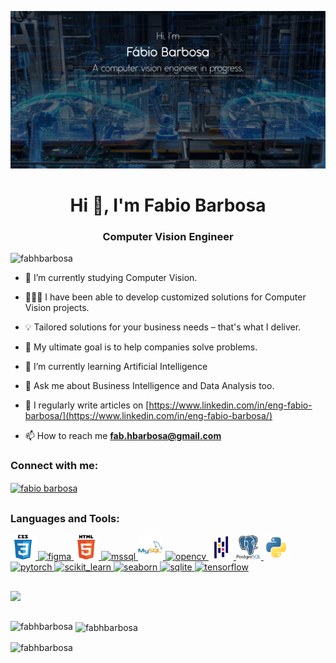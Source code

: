 ![logo](https://github.com/fabhbarbosa/fabhbarbosa/blob/main/Github.png)
<h1 align="center">Hi 👋, I'm Fabio Barbosa</h1>
<h3 align="center">Computer Vision Engineer</h3>

<p align="left"> <img src="https://komarev.com/ghpvc/?username=fabhbarbosa&label=Profile%20views&color=0e75b6&style=flat" alt="fabhbarbosa" /> </p>

- 🔭 I’m currently studying Computer Vision.

- 👨🏻‍💻 I have been able to develop customized solutions for Computer Vision projects.

- 💡 Tailored solutions for your business needs – that's what I deliver.

- 🤝 My ultimate goal is to help companies solve problems.

- 🤖 I’m currently learning Artificial Intelligence

- 💬 Ask me about Business Intelligence and Data Analysis too.
  
- 📝 I regularly write articles on [https://www.linkedin.com/in/eng-fabio-barbosa/](https://www.linkedin.com/in/eng-fabio-barbosa/)

- 📫 How to reach me **fab.hbarbosa@gmail.com**

<h3 align="left">Connect with me:</h3>
<p align="left">
<a href="https://linkedin.com/in/fabio barbosa" target="blank"><img align="center" src="https://raw.githubusercontent.com/rahuldkjain/github-profile-readme-generator/master/src/images/icons/Social/linked-in-alt.svg" alt="fabio barbosa" height="30" width="40" /></a>
</p>

##

<h3 align="left">Languages and Tools:</h3>
<p align="left"> <a href="https://www.w3schools.com/css/" target="_blank" rel="noreferrer"> <img src="https://raw.githubusercontent.com/devicons/devicon/master/icons/css3/css3-original-wordmark.svg" alt="css3" width="40" height="40"/> </a> <a href="https://www.figma.com/" target="_blank" rel="noreferrer"> <img src="https://www.vectorlogo.zone/logos/figma/figma-icon.svg" alt="figma" width="40" height="40"/> </a> <a href="https://www.w3.org/html/" target="_blank" rel="noreferrer"> <img src="https://raw.githubusercontent.com/devicons/devicon/master/icons/html5/html5-original-wordmark.svg" alt="html5" width="40" height="40"/> </a> <a href="https://www.microsoft.com/en-us/sql-server" target="_blank" rel="noreferrer"> <img src="https://www.svgrepo.com/show/303229/microsoft-sql-server-logo.svg" alt="mssql" width="40" height="40"/> </a> <a href="https://www.mysql.com/" target="_blank" rel="noreferrer"> <img src="https://raw.githubusercontent.com/devicons/devicon/master/icons/mysql/mysql-original-wordmark.svg" alt="mysql" width="40" height="40"/> </a> <a href="https://opencv.org/" target="_blank" rel="noreferrer"> <img src="https://www.vectorlogo.zone/logos/opencv/opencv-icon.svg" alt="opencv" width="40" height="40"/> </a> <a href="https://pandas.pydata.org/" target="_blank" rel="noreferrer"> <img src="https://raw.githubusercontent.com/devicons/devicon/2ae2a900d2f041da66e950e4d48052658d850630/icons/pandas/pandas-original.svg" alt="pandas" width="40" height="40"/> </a> <a href="https://www.postgresql.org" target="_blank" rel="noreferrer"> <img src="https://raw.githubusercontent.com/devicons/devicon/master/icons/postgresql/postgresql-original-wordmark.svg" alt="postgresql" width="40" height="40"/> </a> <a href="https://www.python.org" target="_blank" rel="noreferrer"> <img src="https://raw.githubusercontent.com/devicons/devicon/master/icons/python/python-original.svg" alt="python" width="40" height="40"/> </a> <a href="https://pytorch.org/" target="_blank" rel="noreferrer"> <img src="https://www.vectorlogo.zone/logos/pytorch/pytorch-icon.svg" alt="pytorch" width="40" height="40"/> </a> <a href="https://scikit-learn.org/" target="_blank" rel="noreferrer"> <img src="https://upload.wikimedia.org/wikipedia/commons/0/05/Scikit_learn_logo_small.svg" alt="scikit_learn" width="40" height="40"/> </a> <a href="https://seaborn.pydata.org/" target="_blank" rel="noreferrer"> <img src="https://seaborn.pydata.org/_images/logo-mark-lightbg.svg" alt="seaborn" width="40" height="40"/> </a> <a href="https://www.sqlite.org/" target="_blank" rel="noreferrer"> <img src="https://www.vectorlogo.zone/logos/sqlite/sqlite-icon.svg" alt="sqlite" width="40" height="40"/> </a> <a href="https://www.tensorflow.org" target="_blank" rel="noreferrer"> <img src="https://www.vectorlogo.zone/logos/tensorflow/tensorflow-icon.svg" alt="tensorflow" width="40" height="40"/> </a> </p>

##

<div>
  <a href="" target="_blank"> <img src="https://img.shields.io/badge/Medium-12100E?style=for-the-badge&logo=medium&logoColor=white" target="_blank"></a>
</div>

##


<p><img align="left" src="https://github-readme-stats.vercel.app/api/top-langs?username=fabhbarbosa&show_icons=true&locale=en&layout=compact" alt="fabhbarbosa" /></p>

<p>&nbsp;<img align="center" src="https://github-readme-stats.vercel.app/api?username=fabhbarbosa&show_icons=true&locale=en" alt="fabhbarbosa" /></p>

<p><img align="center" src="https://github-readme-streak-stats.herokuapp.com/?user=fabhbarbosa&" alt="fabhbarbosa" /></p>


